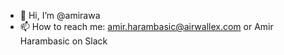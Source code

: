 - 👋 Hi, I’m @amirawa
- 📫 How to reach me: amir.harambasic@airwallex.com or Amir Harambasic on Slack

<!---
amirawa/amirawa is a ✨ special ✨ repository because its `README.md` (this file) appears on your GitHub profile.
You can click the Preview link to take a look at your changes.
--->
